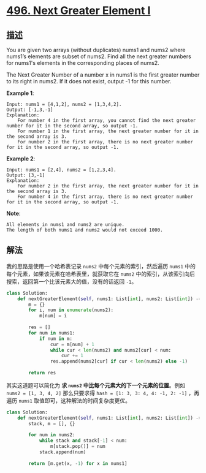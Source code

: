 # [496. Next Greater Element I](https://leetcode.com/problems/next-greater-element-i/)

## [描述](https://leetcode.com/problems/next-greater-element-i/)

You are given two arrays (without duplicates) nums1 and nums2 where nums1’s elements are subset of nums2. Find all the next greater numbers for nums1's elements in the corresponding places of nums2.

The Next Greater Number of a number x in nums1 is the first greater number to its right in nums2. If it does not exist, output -1 for this number.

**Example 1**:

```text
Input: nums1 = [4,1,2], nums2 = [1,3,4,2].
Output: [-1,3,-1]
Explanation:
    For number 4 in the first array, you cannot find the next greater number for it in the second array, so output -1.
    For number 1 in the first array, the next greater number for it in the second array is 3.
    For number 2 in the first array, there is no next greater number for it in the second array, so output -1.
```

**Example 2**:

```
Input: nums1 = [2,4], nums2 = [1,2,3,4].
Output: [3,-1]
Explanation:
    For number 2 in the first array, the next greater number for it in the second array is 3.
    For number 4 in the first array, there is no next greater number for it in the second array, so output -1.
```

**Note**:

```
All elements in nums1 and nums2 are unique.
The length of both nums1 and nums2 would not exceed 1000.
```

## 解法

我的思路是使用一个哈希表记录 `nums2` 中每个元素的索引，然后遍历 `nums1` 中的每个元素，如果该元素在哈希表里，就获取它在 `nums2` 中的索引，从该索引向后搜索，返回第一个比该元素大的值，没有的话返回 `-1`。

```python
class Solution:
    def nextGreaterElement(self, nums1: List[int], nums2: List[int]) -> List[int]:
        m = {}
        for i, num in enumerate(nums2):
            m[num] = i
           
        res = []
        for num in nums1:
            if num in m:
                cur = m[num] + 1
                while cur < len(nums2) and nums2[cur] < num:
                    cur += 1
                res.append(nums2[cur] if cur < len(nums2) else -1)  
                
        return res    
```

其实这道题可以简化为 **求 `nums2` 中比每个元素大的下一个元素的位置**。例如 `nums2 = [1, 3, 4, 2]` 那么只要求得 `hash = [1: 3, 3: 4, 4: -1, 2: -1]` ，再遍历 `nums1` 取值即可，这种解法的时间复杂度更优。

```python
class Solution:
    def nextGreaterElement(self, nums1: List[int], nums2: List[int]) -> List[int]:
        stack, m = [], {}
        
        for num in nums2:
            while stack and stack[-1] < num:
                m[stack.pop()] = num
            stack.append(num)   
            
        return [m.get(x, -1) for x in nums1]
```